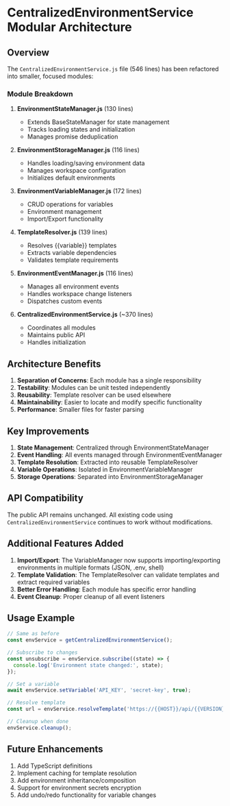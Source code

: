 # CentralizedEnvironmentService Modular Architecture

## Overview

The `CentralizedEnvironmentService.js` file (546 lines) has been refactored into smaller, focused modules:

### Module Breakdown

1. **EnvironmentStateManager.js** (130 lines)
   - Extends BaseStateManager for state management
   - Tracks loading states and initialization
   - Manages promise deduplication

2. **EnvironmentStorageManager.js** (116 lines)
   - Handles loading/saving environment data
   - Manages workspace configuration
   - Initializes default environments

3. **EnvironmentVariableManager.js** (172 lines)
   - CRUD operations for variables
   - Environment management
   - Import/Export functionality

4. **TemplateResolver.js** (139 lines)
   - Resolves {{variable}} templates
   - Extracts variable dependencies
   - Validates template requirements

5. **EnvironmentEventManager.js** (116 lines)
   - Manages all environment events
   - Handles workspace change listeners
   - Dispatches custom events

6. **CentralizedEnvironmentService.js** (~370 lines)
   - Coordinates all modules
   - Maintains public API
   - Handles initialization

## Architecture Benefits

1. **Separation of Concerns**: Each module has a single responsibility
2. **Testability**: Modules can be unit tested independently
3. **Reusability**: Template resolver can be used elsewhere
4. **Maintainability**: Easier to locate and modify specific functionality
5. **Performance**: Smaller files for faster parsing

## Key Improvements

1. **State Management**: Centralized through EnvironmentStateManager
2. **Event Handling**: All events managed through EnvironmentEventManager
3. **Template Resolution**: Extracted into reusable TemplateResolver
4. **Variable Operations**: Isolated in EnvironmentVariableManager
5. **Storage Operations**: Separated into EnvironmentStorageManager

## API Compatibility

The public API remains unchanged. All existing code using `CentralizedEnvironmentService` continues to work without modifications.

## Additional Features Added

1. **Import/Export**: The VariableManager now supports importing/exporting environments in multiple formats (JSON, .env, shell)
2. **Template Validation**: The TemplateResolver can validate templates and extract required variables
3. **Better Error Handling**: Each module has specific error handling
4. **Event Cleanup**: Proper cleanup of all event listeners

## Usage Example

```javascript
// Same as before
const envService = getCentralizedEnvironmentService();

// Subscribe to changes
const unsubscribe = envService.subscribe((state) => {
  console.log('Environment state changed:', state);
});

// Set a variable
await envService.setVariable('API_KEY', 'secret-key', true);

// Resolve template
const url = envService.resolveTemplate('https://{{HOST}}/api/{{VERSION}}');

// Cleanup when done
envService.cleanup();
```

## Future Enhancements

1. Add TypeScript definitions
2. Implement caching for template resolution
3. Add environment inheritance/composition
4. Support for environment secrets encryption
5. Add undo/redo functionality for variable changes